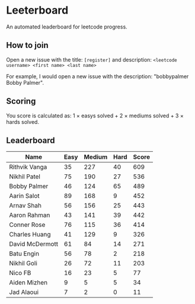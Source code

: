 # Leeterboard

An automated leaderboard for leetcode progress.

## How to join

Open a new issue with the title: `[register]` and description:
`<leetcode username> <first name> <last name>`

For example, I would open a new issue with the description: "bobbypalmer Bobby Palmer".

## Scoring

You score is calculated as:
1 $\times$ easys solved + 2 $\times$ mediums solved + 3 $\times$ hards solved.

## Leaderboard
| Name | Easy | Medium | Hard | Score |
| --- | --- | --- | --- | --- |
| Rithvik Vanga | 35 | 227 | 40 | 609 |
| Nikhil Patel | 75 | 190 | 27 | 536 |
| Bobby Palmer | 46 | 124 | 65 | 489 |
| Aarin Salot | 89 | 168 | 9 | 452 |
| Arnav Shah | 56 | 156 | 25 | 443 |
| Aaron Rahman | 43 | 141 | 39 | 442 |
| Conner Rose | 76 | 115 | 36 | 414 |
| Charles Huang | 41 | 129 | 9 | 326 |
| David McDermott | 61 | 84 | 14 | 271 |
| Batu Engin | 56 | 78 | 2 | 218 |
| Nikhil Goli | 26 | 72 | 11 | 203 |
| Nico FB | 16 | 23 | 5 | 77 |
| Aiden Mizhen | 9 | 5 | 5 | 34 |
| Jad Alaoui | 7 | 2 | 0 | 11 |
